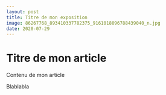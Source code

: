 ```yaml
---
layout: post
title: Titre de mon exposition
image: 86267768_893410337782375_9161018096788439040_n.jpg
date: 2020-07-29
---
```


# Titre de mon article

Contenu de mon article

Blablabla

